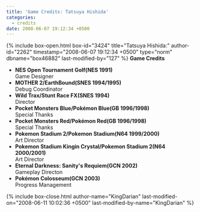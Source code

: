 ```yaml
---
title: 'Game Credits: Tatsuya Hishida'
categories:
  - credits
date: 2008-06-07 19:12:34 +0500
---
```

{% include box-open.html box-id="3424" title="Tatsuya Hishida:" author-id="2262" timestamp="2008-06-07 19:12:34 +0500" type="norm" dbname="box46882" last-modified-by="127" %}
<b>Game Credits</b>
<UL>
<LI><b>NES Open Tournament Golf(NES 1991)</b><BR />
Game Designer</LI>
<LI><b>MOTHER 2/EarthBound(SNES 1994/1995)</b><BR />
Debug Coordinator</LI>
<LI><b>Wild Trax/Stunt Race FX(SNES 1994)</b><BR />
Director</LI>
<LI><b>Pocket Monsters Blue/Pokémon Blue(GB 1996/1998)</b><BR />
Special Thanks</LI>
<LI><b>Pocket Monsters Red/Pokémon Red(GB 1996/1998)</b><BR />
Special Thanks</LI>
<LI><b>Pokemon Stadium 2/Pokemon Stadium(N64 1999/2000)</b><BR />
Art Director</LI>
<LI><b>Pokemon Stadium Kingin Crystal/Pokemon Stadium 2(N64 2000/2001)</b><BR />
Art Director</LI>
<LI><b>Eternal Darkness: Sanity's Requiem(GCN 2002)</b><BR />
Gameplay Directon</LI>
<LI><b>Pokémon Colosseum(GCN 2003)</b><BR />
Progress Management</LI>
</UL>
{% include box-close.html author-name="KingDarian" last-modified-on="2008-06-11 10:02:36 +0500" last-modified-by-name="KingDarian" %}
